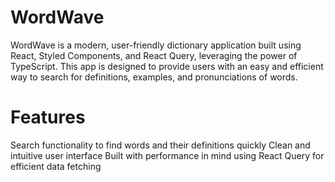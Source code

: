 # WordWave

WordWave is a modern, user-friendly dictionary application built using React, Styled Components, and React Query, leveraging the power of TypeScript. This app is designed to provide users with an easy and efficient way to search for definitions, examples, and pronunciations of words.

# Features

Search functionality to find words and their definitions quickly
Clean and intuitive user interface
Built with performance in mind using React Query for efficient data fetching
